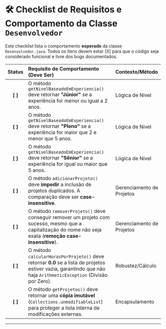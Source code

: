# 🛠️ Checklist de Requisitos e Comportamento da Classe `Desenvolvedor`

Este checklist lista o comportamento **esperado** da classe `Desenvolvedor.java`. Todos os itens devem estar [X] para que o código seja considerado funcional e livre dos bugs documentados.

| Status  | Requisito de Comportamento (Deve Ser) | Contexto/Método |
|:-------:| :--- | :--- |
| **[ ]** | O método `getNivelBaseadoEmExperiencia()` deve retornar **"Júnior"** se a experiência for menor ou igual a $2$ anos. | Lógica de Nível |
| **[ ]** | O método `getNivelBaseadoEmExperiencia()` deve retornar **"Pleno"** se a experiência for maior que $2$ e menor que $5$ anos. | Lógica de Nível |
| **[ ]** | O método `getNivelBaseadoEmExperiencia()` deve retornar **"Sênior"** se a experiência for igual ou maior que $5$ anos. | Lógica de Nível |
| **[ ]** | O método `adicionarProjeto()` deve **impedir** a inclusão de projetos duplicados. A comparação deve ser **case-insensitive**. | Gerenciamento de Projetos |
| **[ ]** | O método `removerProjeto()` deve conseguir remover um projeto com sucesso, mesmo que a capitalização do nome não seja exata (**remoção case-insensitive**). | Gerenciamento de Projetos |
| **[ ]** | O método `calcularHorasPorProjeto()` deve retornar **$0.0$** se a lista de projetos estiver vazia, garantindo que não haja `ArithmeticException` (Divisão por Zero). | Robustez/Cálculo |
| **[ ]** | O método `getProjetos()` deve retornar uma **cópia imutável** (`Collections.unmodifiableList`) para proteger a lista interna de modificações externas. | Encapsulamento |

---
